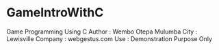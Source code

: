 # GameIntroWithC
Game Programming Using C
Author : Wembo Otepa Mulumba
City : Lewisville
Company : webgestus.com
Use : Demonstration Purpose Only

